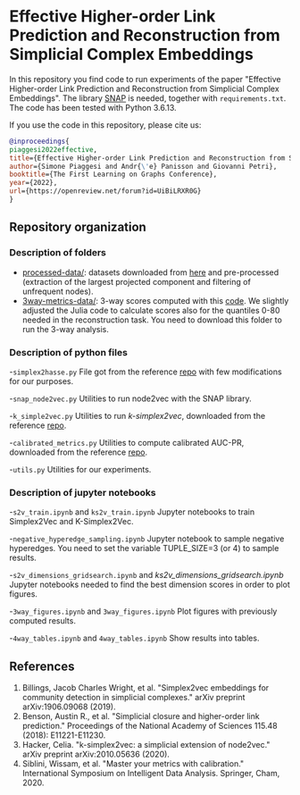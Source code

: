 # Effective Higher-order Link Prediction and Reconstruction from Simplicial Complex Embeddings

In this repository you find code to run experiments of the paper "Effective Higher-order Link Prediction and Reconstruction from Simplicial Complex Embeddings". The library [SNAP](https://github.com/snap-stanford/snap) is needed, together with `requirements.txt`. The code has been tested with Python 3.6.13.

If you use the code in this repository, please cite us:
```bibtex
@inproceedings{
piaggesi2022effective,
title={Effective Higher-order Link Prediction and Reconstruction from Simplicial Complex Embeddings},
author={Simone Piaggesi and Andr{\'e} Panisson and Giovanni Petri},
booktitle={The First Learning on Graphs Conference},
year={2022},
url={https://openreview.net/forum?id=UiBiLRXR0G}
}
```

## Repository organization

### Description of folders

- [processed-data/](processed-data/): datasets downloaded from [here](https://github.com/arbenson/ScHoLP-Data) and pre-processed (extraction of the largest projected component and filtering of unfrequent nodes).
- [3way-metrics-data/](https://drive.google.com/file/d/1losF2t22v7RZhi9hmLASvPKtAo7nUT02/view?usp=sharing): 3-way scores computed with this [code](https://github.com/arbenson/ScHoLP-Tutorial). We slightly adjusted the Julia code to calculate scores also for the quantiles 0-80 needed in the reconstruction task. You need to download this folder to run the 3-way analysis.

### Description of python files

-`simplex2hasse.py`
File got from the reference [repo](https://github.com/lordgrilo/Simplex2Vec) with few modifications for our purposes.

-`snap_node2vec.py`
Utilities to run node2vec with the SNAP library.

-`k_simple2vec.py`
Utilities to run *k-simplex2vec*, downloaded from the reference [repo](https://github.com/celiahacker/k-simplex2vec).

-`calibrated_metrics.py`
Utilities to compute calibrated AUC-PR, downloaded from the reference [repo](https://github.com/wissam-sib/calibrated_metrics).

-`utils.py`
Utilities for our experiments.


### Description of jupyter notebooks

-`s2v_train.ipynb` and `ks2v_train.ipynb`
Jupyter notebooks to train Simplex2Vec and K-Simplex2Vec.

-`negative_hyperedge_sampling.ipynb`
Jupyter notebook to sample negative hyperedges. You need to set the variable TUPLE_SIZE=3 (or 4) to sample results.

-`s2v_dimensions_gridsearch.ipynb` and *ks2v_dimensions_gridsearch.ipynb*
Jupyter notebooks needed to find the best dimension scores in order to plot figures.

-`3way_figures.ipynb` and `3way_figures.ipynb`
Plot figures with previously computed results.

-`4way_tables.ipynb` and `4way_tables.ipynb`
Show results into tables.


## References
1. Billings, Jacob Charles Wright, et al. "Simplex2vec embeddings for community detection in simplicial complexes." arXiv preprint arXiv:1906.09068 (2019).
2. Benson, Austin R., et al. "Simplicial closure and higher-order link prediction." Proceedings of the National Academy of Sciences 115.48 (2018): E11221-E11230.
3. Hacker, Celia. "k-simplex2vec: a simplicial extension of node2vec." arXiv preprint arXiv:2010.05636 (2020).
4. Siblini, Wissam, et al. "Master your metrics with calibration." International Symposium on Intelligent Data Analysis. Springer, Cham, 2020.
